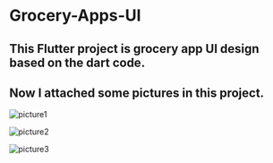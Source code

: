 # Grocery-Apps-UI
## This Flutter project is grocery app UI design based on the dart code.
## Now I attached some pictures in this project.

![picture1](https://github.com/shahriar00/Grocery-Apps-UI/assets/70763173/ecc7ea60-3008-4b39-807a-391aac5ec731)

![picture2](https://github.com/shahriar00/Grocery-Apps-UI/assets/70763173/61f21eb8-a604-45d6-819c-d4962617a8fe)

![picture3](https://github.com/shahriar00/Grocery-Apps-UI/assets/70763173/33824641-1850-4f47-b1f5-7cc367410ffc)

